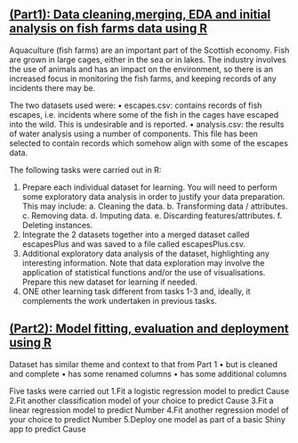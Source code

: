## [(Part1): Data cleaning,merging, EDA and initial analysis on fish farms data using R](https://github.com/Juweria-Ali/Part-1-Data-Cleaning-Data-Merging-EDA-and-initial-analysis-using-R)
Aquaculture (fish farms) are an important part of the Scottish economy. Fish are grown in large cages, either in the sea or in lakes. The industry involves the use of animals and has an impact on the environment, so there is an increased focus in monitoring the fish farms, and keeping records of any incidents there may be.

The two datasets used were:
• escapes.csv: contains records of fish escapes, i.e. incidents where some of the fish in the cages have escaped into the wild. This is undesirable and is reported.
• analysis.csv: the results of water analysis using a number of components. This file has been selected to contain records which somehow align with some of the escapes data.

The following tasks were carried out in R:
1. Prepare each individual dataset for learning. You will need to perform some exploratory data analysis in order to justify your data preparation. This may include:
a. Cleaning the data.
b. Transforming data / attributes.
c. Removing data.
d. Imputing data.
e. Discarding features/attributes.
f. Deleting instances.
2. Integrate the 2 datasets together into a merged dataset called escapesPlus and was saved to a file called escapesPlus.csv.
3. Additional exploratory data analysis of the dataset, highlighting any interesting information. Note that data exploration may involve the application of statistical functions and/or the use of visualisations. Prepare this new dataset for learning if needed.
4. ONE other learning task different from tasks 1-3 and, ideally, it complements the work undertaken in previous tasks.
   
## [(Part2): Model fitting, evaluation and deployment using R](https://github.com/Juweria-Ali/Part-2-Model-fitting-Model-Evaluation-Model-Deployment)
Dataset has similar theme and context to that from Part 1 • but is cleaned and complete • has some renamed columns • has some additional columns

Five tasks were carried out
1.Fit a logistic regression model to predict Cause
2.Fit another classification model of your choice to predict Cause
3.Fit a linear regression model to predict Number
4.Fit another regression model of your choice to predict Number
5.Deploy one model as part of a basic Shiny app to predict Cause
